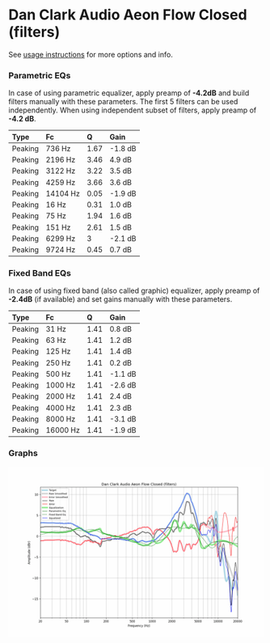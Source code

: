 # Dan Clark Audio Aeon Flow Closed (filters)
See [usage instructions](https://github.com/jaakkopasanen/AutoEq#usage) for more options and info.

### Parametric EQs
In case of using parametric equalizer, apply preamp of **-4.2dB** and build filters manually
with these parameters. The first 5 filters can be used independently.
When using independent subset of filters, apply preamp of **-4.2 dB**.

| Type    | Fc       |    Q | Gain    |
|:--------|:---------|:-----|:--------|
| Peaking | 736 Hz   | 1.67 | -1.8 dB |
| Peaking | 2196 Hz  | 3.46 | 4.9 dB  |
| Peaking | 3122 Hz  | 3.22 | 3.5 dB  |
| Peaking | 4259 Hz  | 3.66 | 3.6 dB  |
| Peaking | 14104 Hz | 0.05 | -1.9 dB |
| Peaking | 16 Hz    | 0.31 | 1.0 dB  |
| Peaking | 75 Hz    | 1.94 | 1.6 dB  |
| Peaking | 151 Hz   | 2.61 | 1.5 dB  |
| Peaking | 6299 Hz  | 3    | -2.1 dB |
| Peaking | 9724 Hz  | 0.45 | 0.7 dB  |

### Fixed Band EQs
In case of using fixed band (also called graphic) equalizer, apply preamp of **-2.4dB**
(if available) and set gains manually with these parameters.

| Type    | Fc       |    Q | Gain    |
|:--------|:---------|:-----|:--------|
| Peaking | 31 Hz    | 1.41 | 0.8 dB  |
| Peaking | 63 Hz    | 1.41 | 1.2 dB  |
| Peaking | 125 Hz   | 1.41 | 1.4 dB  |
| Peaking | 250 Hz   | 1.41 | 0.2 dB  |
| Peaking | 500 Hz   | 1.41 | -1.1 dB |
| Peaking | 1000 Hz  | 1.41 | -2.6 dB |
| Peaking | 2000 Hz  | 1.41 | 2.4 dB  |
| Peaking | 4000 Hz  | 1.41 | 2.3 dB  |
| Peaking | 8000 Hz  | 1.41 | -3.1 dB |
| Peaking | 16000 Hz | 1.41 | -1.9 dB |

### Graphs
![](./Dan%20Clark%20Audio%20Aeon%20Flow%20Closed%20(filters).png)
